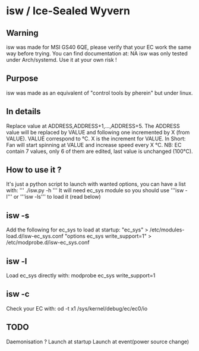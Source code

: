 # isw / Ice-Sealed Wyvern
Warning
-------
isw was made for MSI GS40 6QE, please verify that your EC work the same way before trying.
You can find documentation at: NA
isw was only tested under Arch/systemd.
Use it at your own risk !

Purpose
-------
isw was made as an equivalent of "control tools by pherein" but under linux.

In details
----------
Replace value at ADDRESS,ADDRESS+1,...,ADDRESS+5.
The ADDRESS value will be replaced by VALUE and following one incremented by X (from VALUE).
VALUE correspond to °C.
X is the increment for VALUE.
In Short: Fan will start spinning at VALUE and increase speed every X °C.
NB: EC contain 7 values, only 6 of them are edited, last value is unchanged (100°C).

How to use it ?
---------------
It's just a python script to launch with wanted options, you can have a list with:
'''
./isw.py -h
'''
It will need ec_sys module so you should use '''isw -l''' or '''isw -ls''' to load it (read below)

isw -s
------
Add the following for ec_sys to load at startup:
"ec_sys" > /etc/modules-load.d/isw-ec_sys.conf
"options ec_sys write_support=1" > /etc/modprobe.d/isw-ec_sys.conf

isw -l
------
Load ec_sys directly with:
modprobe ec_sys write_support=1

isw -c
------
Check your EC with:
od -t x1 /sys/kernel/debug/ec/ec0/io

TODO
----
Daemonisation ?
	Launch at startup
	Launch at event(power source change)
